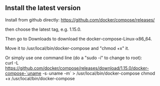 Install the latest version
---------------------------------

Install from github directly: https://github.com/docker/compose/releases/

then choose the latest tag, e.g. 1.15.0.

Then go to Downloads to download the docker-compose-Linux-x86_64. 

Move it to /usr/local/bin/docker-compose and "chmod +x" it.

Or simply use one command line (do a "sudo -i" to change to root):  
curl -L https://github.com/docker/compose/releases/download/1.15.0/docker-compose-`uname -s`-`uname -m` > /usr/local/bin/docker-compose
chmod +x /usr/local/bin/docker-compose
